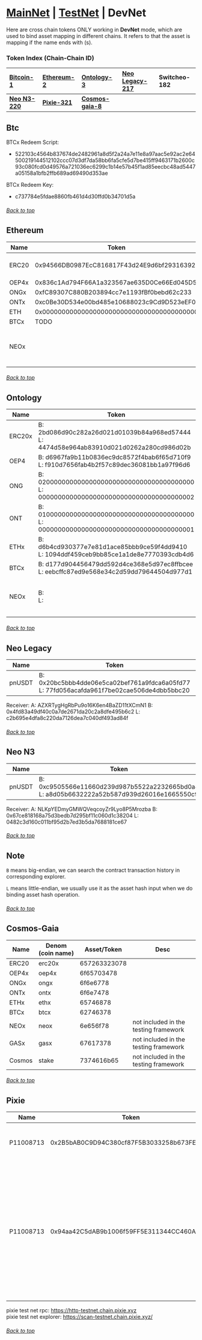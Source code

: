 <a id="menu"></a>

# [MainNet](MainNet.md) | [TestNet](TestNet.md) | DevNet 

Here are cross chain tokens ONLY working in <strong>DevNet</strong> mode, which are used to bind asset mapping in different chains. It refers to that the asset is mapping if the name ends with (s).

### Token Index (Chain-Chain ID)

| **[Bitcoin-1](DevNet.md#Btc)**     | **[Ethereum-2](DevNet.md#Ethereum)** | **[Ontology-3](DevNet.md#Ontology)**       | **[Neo Legacy-217](DevNet.md#Neo-Legacy)** | **Switcheo-182**   |
|:-----------------------------------|:-------------------------------------|:-------------------------------------------|:-------------------------------------------|:-------------------|
| **[Neo N3-220](DevNet.md#Neo-N3)** | **[Pixie-321](DevNet.md#Pixie)**     | **[Cosmos-gaia-8](DevNet.md#Cosmos-Gaia)** |                                            |                    |


## Btc  <a id="Btc"></a>


BTCx Redeem Script: 
- 522103c4564b837674de2482961a8d5f2a24a7e11e8a97aac5e92ac2e64500219144512102ccc07d3df7da58bb6fa5cfe5d7be415ff9463171b2600c93c080fcd0d49576a721036ec6299c1b14e57b45f1ad85eecbc48ad5447a05158a1bfb2ffb689ad69490d353ae

BTCx Redeem Key: 
- c737784e5fdae8860fb461d4d30ffd0b34701d5a
###### [Back to top](DevNet.md#menu)

## Ethereum  <a id="Ethereum"></a>


| Name   | Token                                      | Desc                                  |
|--------|--------------------------------------------|---------------------------------------|
| ERC20  | 0x94566DB0987EcC816817F43d24E9d6bf29316392 | ERC asset in Ethereum                 |
| OEP4x  | 0x836c1Ad794F66A1a323567ae635D0Ce66Ed045D5 |
| ONGx   | 0xfC89307C880B203894cc7e1193fBf0bebd62c233 |
| ONTx   | 0xc0Be30D534e00bd485e10688023c9Cd9D523eEF0 |
| ETH    | 0x0000000000000000000000000000000000000000 |
| BTCx   | TODO                                       |
| NEOx   |                                            | not included in the testing framework |
###### [Back to top](DevNet.md#menu)

## Ontology  <a id="Ontology"></a>


| Name   | Token                                                                                         | Desc                                  |
|--------|-----------------------------------------------------------------------------------------------|---------------------------------------|
| ERC20x | B: 2bd086d90c282a26d021d01039b84a968ed57444 </br> L: 4474d58e964ab83910d021d0262a280cd986d02b |
| OEP4   | B: d6967fa9b11b0836ec9dc8572f4bab6f65d710f9 </br> L: f910d7656fab4b2f57c89dec36081bb1a97f96d6 |
| ONG    | B: 0200000000000000000000000000000000000000 </br> L: 0000000000000000000000000000000000000002 |
| ONT    | B: 0100000000000000000000000000000000000000 </br> L: 0000000000000000000000000000000000000001 |
| ETHx   | B: d6b4cd930377e7e81d1ace85bbb9ce59f4dd9410 </br> L: 1094ddf459ceb9bb85ce1a1de8e7770393cdb4d6 |
| BTCx   | B: d177d904456479dd592d4ce368e5d97ec8ffbcee </br> L: eebcffc87ed9e568e34c2d59dd79644504d977d1 |
| NEOx   | B:  </br> L:                                                                                  | not included in the testing framework |
###### [Back to top](DevNet.md#menu)

## Neo Legacy  <a id="Neo-Legacy"></a>


| Name   | Token                                                                                           | Desc  |
|--------|-------------------------------------------------------------------------------------------------|-------|
| pnUSDT | B:  0x20bc5bbb4dde06e5ca02bef761a9fdca6a05fd77 <br/>L: 77fd056acafda961f7be02cae506de4dbb5bbc20 |

Receiver:
A: AZXRTygHgRbPu9o16K6en4BaZD11tXCmN1 
B: 0x4fd83a49df40c0a7de2671da20c2a8dfe495b6c2 
L: c2b695e4dfa8c220da7126dea7c040df493ad84f
###### [Back to top](DevNet.md#menu)


## Neo N3  <a id="Neo-N3"></a>


| Name   | Token                                                                                           | Desc  |
|--------|-------------------------------------------------------------------------------------------------|-------|
| pnUSDT | B:  0xc9505566e11660d239d987b5522a2232665bd0a8 <br/>L: a8d05b6632222a52b587d939d26016e1665550c9 |

Receiver: 
A: NLKpYEDmyGMWQVeqcoyZr9Lyo8P5Mrozba
B: 0x67ce818168a75d3bedb7d295bf11c060d1c38204 
L: 0482c3d160c011bf95d2b7ed3b5da7688181ce67
###### [Back to top](DevNet.md#menu)
## Note
`B` means big-endian, we can search the contract transaction history in corresponding explorer.

`L` means little-endian, we usually use it as the asset hash input when we do binding asset hash operation.
###### [Back to top](DevNet.md#menu)

## Cosmos-Gaia  <a id="Cosmos-Gaia"></a>


| Name   | Denom (coin name)  | Asset/Token  | Desc                                  |
|--------|--------------------|--------------|---------------------------------------|
| ERC20  | erc20x             | 657263323078 |
| OEP4x  | oep4x              | 6f65703478   |
| ONGx   | ongx               | 6f6e6778     |
| ONTx   | ontx               | 6f6e7478     |
| ETHx   | ethx               | 65746878     |
| BTCx   | btcx               | 62746378     |
| NEOx   | neox               | 6e656f78     | not included in the testing framework |
| GASx   | gasx               | 67617378     | not included in the testing framework |
| Cosmos | stake              | 7374616b65   | not included in the testing framework |


###### [Back to top](DevNet.md#menu)

## Pixie  <a id="Pixie"></a>


| Name      | Token                                      | Desc                                                                                                               |
|-----------|--------------------------------------------|--------------------------------------------------------------------------------------------------------------------|
| P11008713 | 0x2B5bAB0C9D94C380cf87F5B3033258b673FEFa65 | NFT Source asset contract hash                                                                                     |
| P11008713 | 0x94aa42C5dAB9b1006f59FF5E311344CC460A2335 | NFT Dest asset contract hash, this asset only used for testing, pixie chain is both of source chain and dest chain |

pixie test net rpc: https://http-testnet.chain.pixie.xyz <br>
pixie test net explorer: https://scan-testnet.chain.pixie.xyz/

###### [Back to top](DevNet.md#menu)

